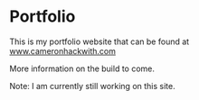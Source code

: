 # Portfolio

This is my portfolio website that can be found at www.cameronhackwith.com

More information on the build to come.

Note: I am currently still working on this site. 
